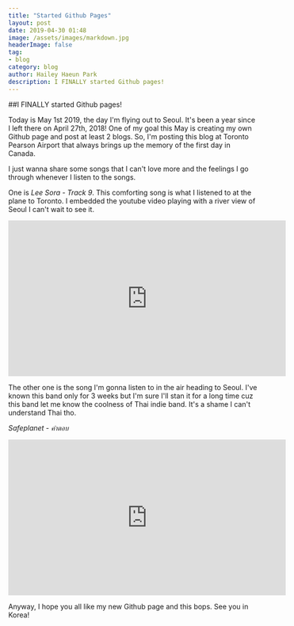 ```yaml
---
title: "Started Github Pages"
layout: post
date: 2019-04-30 01:48
image: /assets/images/markdown.jpg
headerImage: false
tag:
- blog
category: blog
author: Hailey Haeun Park
description: I FINALLY started Github pages!
---
```


##I FINALLY started Github pages!

Today is May 1st 2019, the day I'm flying out to Seoul. It's been a year since I left there on April 27th, 2018!
One of my goal this May is creating my own Github page and post at least 2 blogs.
So, I'm posting this blog at Toronto Pearson Airport that always brings up the memory of the first day in Canada.

I just wanna share some songs that I can't love more and the feelings I go through whenever I listen to the songs.

One is _Lee Sora - Track 9_. This comforting song is what I listened to at the plane to Toronto. I embedded the youtube video playing with a river view of Seoul I can't wait to see it.

<iframe width="560" height="315" src="https://www.youtube.com/embed/5LzfjF1ESIc" frameborder="0" allow="accelerometer; autoplay; encrypted-media; gyroscope; picture-in-picture" allowfullscreen></iframe>

The other one is the song I'm gonna listen to in the air heading to Seoul. I've known this band only for 3 weeks but I'm sure I'll stan it for a long time cuz this band let me know the coolness of Thai indie band. It's a shame I can't understand Thai tho.

_Safeplanet - คำตอบ_

<iframe width="560" height="315" src="https://www.youtube.com/embed/P2y-C4sQfCc" frameborder="0" allow="accelerometer; autoplay; encrypted-media; gyroscope; picture-in-picture" allowfullscreen></iframe>


Anyway, I hope you all like my new Github page and this bops. See you in Korea! 
